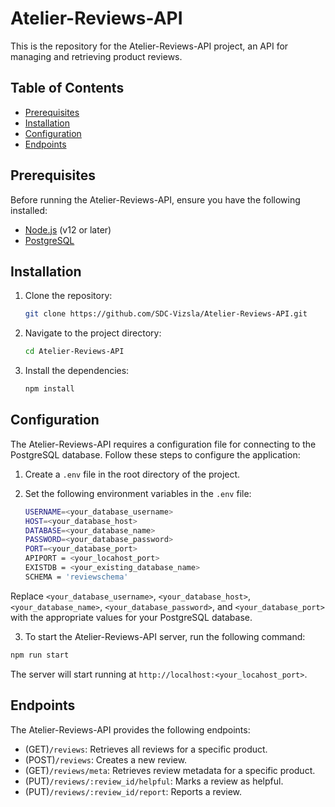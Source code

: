 # Atelier-Reviews-API
This is the repository for the Atelier-Reviews-API project, an API for managing and retrieving product reviews.

## Table of Contents
- [Prerequisites](#prerequisites)
- [Installation](#installation)
- [Configuration](#configuration)
- [Endpoints](#endpoints)

## Prerequisites
Before running the Atelier-Reviews-API, ensure you have the following installed:

- [Node.js](https://nodejs.org) (v12 or later)
- [PostgreSQL](https://www.postgresql.org)

## Installation
1. Clone the repository:

   ```bash
   git clone https://github.com/SDC-Vizsla/Atelier-Reviews-API.git
   ```
2. Navigate to the project directory:

   ```bash
   cd Atelier-Reviews-API
   ```
3. Install the dependencies:
	```bash
	npm install
	```

## Configuration
The Atelier-Reviews-API requires a configuration file for connecting to the PostgreSQL database. Follow these steps to configure the application:

1.  Create a `.env` file in the root directory of the project.

2.  Set the following environment variables in the `.env` file:
	```bash
	USERNAME=<your_database_username>
	HOST=<your_database_host>
	DATABASE=<your_database_name>
	PASSWORD=<your_database_password>
	PORT=<your_database_port>
	APIPORT = <your_locahost_port>
	EXISTDB = <your_existing_database_name>
	SCHEMA = 'reviewschema'
	```
Replace `<your_database_username>`, `<your_database_host>`, `<your_database_name>`, `<your_database_password>`, and `<your_database_port>` with the appropriate values for your PostgreSQL database.

3. To start the Atelier-Reviews-API server, run the following command:
```bash
npm run start
```
The server will start running at `http://localhost:<your_locahost_port>`.

## Endpoints
The Atelier-Reviews-API provides the following endpoints:

-   (GET)`/reviews`: Retrieves all reviews for a specific product.
-   (POST)`/reviews`: Creates a new review.
-   (GET)`/reviews/meta`: Retrieves review metadata for a specific product.
-   (PUT)`/reviews/:review_id/helpful`: Marks a review as helpful.
-   (PUT)`/reviews/:review_id/report`: Reports a review.
